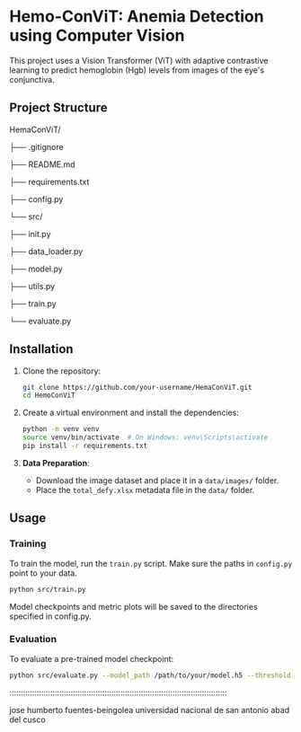 # Hemo-ConViT: Anemia Detection using Computer Vision

This project uses a Vision Transformer (ViT) with adaptive contrastive learning to predict hemoglobin (Hgb) levels from images of the eye's conjunctiva.

## Project Structure
HemaConViT/

├── .gitignore

├── README.md

├── requirements.txt

├── config.py

└── src/

├── init.py

├── data_loader.py

├── model.py

├── utils.py

├── train.py

└── evaluate.py


## Installation
1.  Clone the repository:
    ```bash
    git clone https://github.com/your-username/HemaConViT.git
    cd HemoConViT
    ```

2.  Create a virtual environment and install the dependencies:
    ```bash
    python -m venv venv
    source venv/bin/activate  # On Windows: venv\Scripts\activate
    pip install -r requirements.txt
    ```

3.  **Data Preparation**:
    - Download the image dataset and place it in a `data/images/` folder.
    - Place the `total_defy.xlsx` metadata file in the `data/` folder.

## Usage

### Training

To train the model, run the `train.py` script. Make sure the paths in `config.py` point to your data.

```bash
python src/train.py
 ```

Model checkpoints and metric plots will be saved to the directories specified in config.py.

### Evaluation

To evaluate a pre-trained model checkpoint:

```bash
python src/evaluate.py --model_path /path/to/your/model.h5 --threshold 12.0
```


::::::::::::::::::::::::::::::::::::::::::::::::::::::::::::::::::::::::::::::::::::::::::::::::

jose humberto fuentes-beingolea
universidad nacional de san antonio abad del cusco
